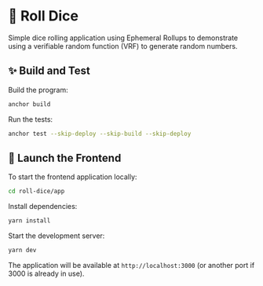 # 🎲 Roll Dice

Simple dice rolling application using Ephemeral Rollups to demonstrate using a verifiable random function (VRF) to generate random numbers.

## ✨ Build and Test

Build the program:

```bash
anchor build
```

Run the tests:

```bash
anchor test --skip-deploy --skip-build --skip-deploy
```

## 🚀 Launch the Frontend

To start the frontend application locally:

```bash
cd roll-dice/app
```

Install dependencies:

```bash
yarn install
```

Start the development server:

```bash
yarn dev
```

The application will be available at `http://localhost:3000` (or another port if 3000 is already in use).
